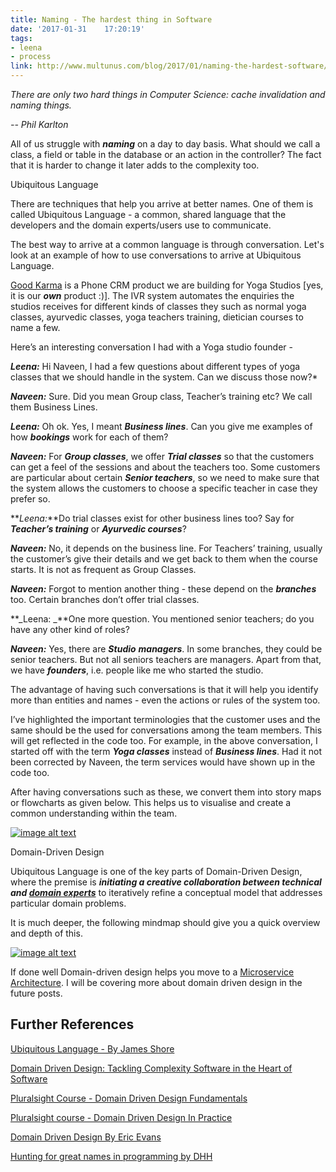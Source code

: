 ```yaml
---
title: Naming - The hardest thing in Software
date: '2017-01-31	 17:20:19'
tags:
- leena
- process
link: http://www.multunus.com/blog/2017/01/naming-the-hardest-software/
---
```


*There are only two hard things in Computer Science: cache invalidation and naming things.*

*-- Phil Karlton*

All of us struggle with **_naming_** on a day to day basis. What should we call a class, a field or table in the database or an action in the controller? The fact that it is harder to change it later adds to the complexity too.

Ubiquitous Language

There are techniques that help you arrive at better names. One of them is called Ubiquitous Language - a common, shared language that the developers and the domain experts/users use to communicate. 

The best way to arrive at a common language is through conversation. Let's look at an example of how to use conversations to arrive at Ubiquitous Language.

[Good Karma](https://gk-landingpage.firebaseapp.com/) is a Phone CRM product we are building for Yoga Studios [yes, it is our **_own_** product :)]. The IVR system automates the enquiries the studios receives for different kinds of classes they such as normal yoga classes, ayurvedic classes, yoga teachers training, dietician courses to name a few. 

Here’s an interesting conversation I had with a Yoga studio founder - 

**_Leena:_** Hi Naveen, I had a few questions about different types of yoga classes that we should handle in the system. Can we discuss those now?*

**_Naveen:_** Sure. Did you mean Group class, Teacher’s training etc? We call them Business Lines.

**_Leena:_** Oh ok. Yes, I meant **_Business lines_**. Can you give me examples of how **_bookings_** work for each of them?

**_Naveen:_** For **_Group classes_**, we offer **_Trial classes_** so that the customers can get a feel of the sessions and about the teachers too. Some customers are particular about certain **_Senior teachers_**, so we need to make sure that the system allows the customers to choose a specific teacher in case they prefer so.

**_Leena:_**Do trial classes exist for other business lines too? Say for **_Teacher’s training_** or **_Ayurvedic courses_**?

**_Naveen:_** No, it depends on the business line. For Teachers’ training, usually the customer’s give their details and we get back to them when the course starts. It is not as frequent as Group Classes.

**_Naveen:_** Forgot to mention another thing - these depend on the **_branches_** too. Certain branches don’t offer trial classes.

**_Leena: _**One more question. You mentioned senior teachers; do you have any other kind of roles?

**_Naveen:_** Yes, there are **_Studio_** **_managers_**. In some branches, they could be senior teachers. But not all seniors teachers are managers. Apart from that, we have **_founders_**, i.e. people like me who started the studio.

The advantage of having such conversations is that it will help you identify more than entities and names - even the actions or rules of the system too.

I’ve highlighted the important terminologies that the customer uses and the same should be the used for conversations among the team members. This will get reflected in the code too. For example, in the above conversation, I started off with the term **_Yoga classes_** instead of **_Business lines_**. Had it not been corrected by Naveen, the term services would have shown up in the code too.

After having conversations such as these, we convert them into story maps or flowcharts as given below. This helps us to visualise and create a common understanding within the team.

[![image alt text](https://s3.amazonaws.com/multunus-cdimages/gk-features.png)](https://s3.amazonaws.com/multunus-cdimages/gk-features.png)

Domain-Driven Design

Ubiquitous Language is one of the key parts of Domain-Driven Design, where the premise is **_initiating a creative collaboration between technical and [domain experts](https://en.wikipedia.org/wiki/Domain_expert)_** to iteratively refine a conceptual model that addresses particular domain problems.

It is much deeper, the following mindmap should give you a quick overview and depth of this.

[![image alt text](https://s3.amazonaws.com/multunus-cdimages/domain-driven-design.png)](https://s3.amazonaws.com/multunus-cdimages/domain-driven-design.png)

If done well Domain-driven design helps you move to a [Microservice Architecture](https://www.infoq.com/presentations/ddd-microservices-2016). I will be covering more about domain driven design in the future posts.

 

## Further References

[Ubiquitous Language - By James Shore](http://www.jamesshore.com/Agile-Book/ubiquitous_language.html)

[Domain Driven Design: Tackling Complexity Software in the Heart of Software](https://www.amazon.in/Domain-Driven-Design-Tackling-Complexity-Software-ebook/dp/B00794TAUG)

[Pluralsight Course - Domain Driven Design Fundamentals](https://www.pluralsight.com/courses/domain-driven-design-fundamentals)

[Pluralsight course - Domain Driven Design In Practice](https://www.pluralsight.com/courses/domain-driven-design-in-practice)

[Domain Driven Design By Eric Evans](https://www.youtube.com/watch?v=dnUFEg68ESM)

[Hunting for great names in programming by DHH](https://m.signalvnoise.com/hunting-for-great-names-in-programming-16f624c8fc03)

